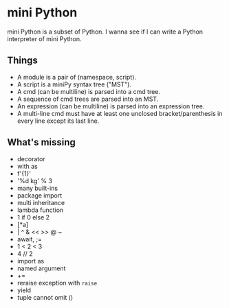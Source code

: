 # mini Python
mini Python is a subset of Python. I wanna see if I can write a Python interpreter of mini Python.  

## Things
- A module is a pair of (namespace, script).  
- A script is a miniPy syntax tree ("MST").  
- A cmd (can be multiline) is parsed into a cmd tree.  
- A sequence of cmd trees are parsed into an MST.  
- An expression (can be multiline) is parsed into an expression tree.  
- A multi-line cmd must have at least one unclosed bracket/parenthesis in every line except its last line.  

## What's missing
- decorator
- with as
- f'{1}'
- '%d kg' % 3
- many built-ins
- package import
- multi inheritance
- lambda function
- 1 if 0 else 2
- [*a]
- | ^ & << >> @ ~
- await, ;=
- 1 < 2 < 3
- 4 // 2
- import as
- named argument
- +=
- reraise exception with `raise`
- yield
- tuple cannot omit ()
